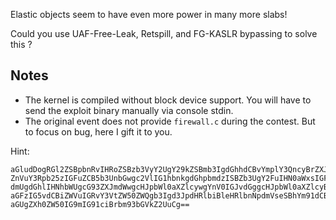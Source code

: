 Elastic objects seem to have even more power in many more slabs!

Could you use UAF-Free-Leak, Retspill, and FG-KASLR bypassing to solve this ?

## Notes

* The kernel is compiled without block device support. You will have to
  send the exploit binary manually via console stdin.
* The original event does not provide `firewall.c` during the contest.
  But to focus on bug, here I gift it to you.

Hint:
```
aGludDogRGl2ZSBpbnRvIHRoZSBzb3VyY2UgY29kZSBmb3IgdGhhdCBvYmplY3QncyBrZXJuZWwg
ZnVuY3Rpb25zIGFuZCB5b3UnbGwgc2VlIG1hbnkgdGhpbmdzISBZb3UgY2FuIHN0aWxsIGFjaGll
dmUgdGhlIHNhbWUgcG93ZXJmdWwgcHJpbWl0aXZlcywgYnV0IGJvdGggcHJpbWl0aXZlcyBub3cg
aGFzIG5vdCBiZWVuIGRvY3VtZW50ZWQgb3Igd3JpdHRlbiBleHRlbnNpdmVseSBhYm91dCB0byB0
aGUgZXh0ZW50IG9mIG91ciBrbm93bGVkZ2UuCg==
```

